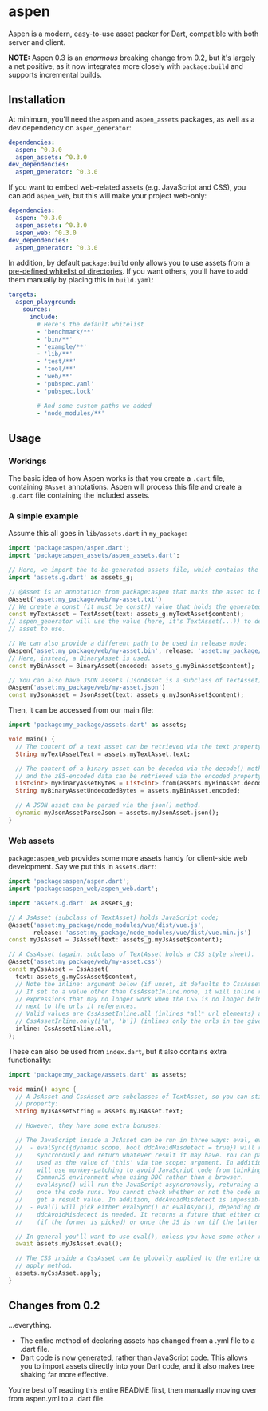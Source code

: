 # aspen

Aspen is a modern, easy-to-use asset packer for Dart, compatible with both server and client.

**NOTE:** Aspen 0.3 is an *enormous* breaking change from 0.2, but it's largely a net positive,
as it now integrates more closely with `package:build` and supports incremental builds.

## Installation

At minimum, you'll need the `aspen` and `aspen_assets` packages, as well as a dev dependency on
`aspen_generator`:

```yaml
dependencies:
  aspen: ^0.3.0
  aspen_assets: ^0.3.0
dev_dependencies:
  aspen_generator: ^0.3.0
```

If you want to embed web-related assets (e.g. JavaScript and CSS), you can add `aspen_web`, but
this will make your project web-only:

```yaml
dependencies:
  aspen: ^0.3.0
  aspen_assets: ^0.3.0
  aspen_web: ^0.3.0
dev_dependencies:
  aspen_generator: ^0.3.0
```

In addition, by default `package:build` only allows you to use assets from a [pre-defined
whitelist of directories](https://github.com/dart-lang/build/blob/build-v1.1.0/build_runner_core/lib/src/generate/options.dart#L19-L31).
If you want others, you'll have to add them manually by placing this in `build.yaml`:

```yaml
targets:
  aspen_playground:
    sources:
      include:
        # Here's the default whitelist
        - 'benchmark/**'
        - 'bin/**'
        - 'example/**'
        - 'lib/**'
        - 'test/**'
        - 'tool/**'
        - 'web/**'
        - 'pubspec.yaml'
        - 'pubspec.lock'

        # And some custom paths we added
        - 'node_modules/**'
```

## Usage

### Workings

The basic idea of how Aspen works is that you create a `.dart` file, containing `@Asset`
annotations. Aspen will process this file and create a `.g.dart` file containing the
included assets.

### A simple example

Assume this all goes in `lib/assets.dart` in `my_package`:

```dart
import 'package:aspen/aspen.dart';
import 'package:aspen_assets/aspen_assets.dart';

// Here, we import the to-be-generated assets file, which contains the actual asset content.
import 'assets.g.dart' as assets_g;

// @Asset is an annotation from package:aspen that marks the asset to be packed.
@Asset('asset:my_package/web/my-asset.txt')
// We create a const (it must be const!) value that holds the generated asset content.
const myTextAsset = TextAsset(text: assets_g.myTextAsset$content);
// aspen_generator will use the value (here, it's TextAsset(...)) to determine what type of
// asset to use.

// We can also provide a different path to be used in release mode:
@Aspen('asset:my_package/web/my-asset.bin', release: 'asset:my_package/web/my-assets.rel.bin')
// Here, instead, a BinaryAsset is used.
const myBinAsset = BinaryAsset(encoded: assets_g.myBinAsset$content);

// You can also have JSON assets (JsonAsset is a subclass of TextAsset).
@Aspen('asset:my_package/web/my-asset.json')
const myJsonAsset = JsonAsset(text: assets_g.myJsonAsset$content);
```

Then, it can be accessed from our main file:

```dart
import 'package:my_package/assets.dart' as assets;

void main() {
  // The content of a text asset can be retrieved via the text property.
  String myTextAssetText = assets.myTextAsset.text;

  // The content of a binary asset can be decoded via the decode() method,
  // and the z85-encoded data can be retrieved via the encoded property.
  List<int> myBinaryAssetBytes = List<int>.from(assets.myBinAsset.decode());
  String myBinaryAssetUndecodedBytes = assets.myBinAsset.encoded;

  // A JSON asset can be parsed via the json() method.
  dynamic myJsonAssetParseJson = assets.myJsonAsset.json();
}
```

### Web assets

`package:aspen_web` provides some more assets handy for client-side web development. Say we put
this in `assets.dart`:

```dart
import 'package:aspen/aspen.dart';
import 'package:aspen_web/aspen_web.dart';

import 'assets.g.dart' as assets_g;

// A JsAsset (subclass of TextAsset) holds JavaScript code;
@Asset('asset:my_package/node_modules/vue/dist/vue.js',
       release: 'asset:my_package/node_modules/vue/dist/vue.min.js')
const myJsAsset = JsAsset(text: assets_g.myJsAsset$content);

// A CssAsset (again, subclass of TextAsset holds a CSS style sheet).
@Asset('asset:my_package/web/my-asset.css')
const myCssAsset = CssAsset(
  text: assets_g.myCssAsset$content,
  // Note the inline: argument below (if unset, it defaults to CssAssetInline.none).
  // If set to a value other than CssAssetInline.none, it will inline relative url(...)
  // expressions that may no longer work when the CSS is no longer being loaded from
  // next to the urls it references.
  // Valid values are CssAssetInline.all (inlines *all* url elements) and
  // CssAssetInline.only(['a', 'b']) (inlines only the urls in the given list).
  inline: CssAssetInline.all,
);
```

These can also be used from `index.dart`, but it also contains extra functionality:

```dart
import 'package:my_package/assets.dart' as assets;

void main() async {
  // A JsAsset and CssAsset are subclasses of TextAsset, so you can still use the text
  // property:
  String myJsAssetString = assets.myJsAsset.text;

  // However, they have some extra bonuses:

  // The JavaScript inside a JsAsset can be run in three ways: eval, evalSync, and evalAsync:
  //  - evalSync({dynamic scope, bool ddcAvoidMisdetect = true}) will run the JavaScript
  //    syncronously and return whatever result it may have. You can pass a custom scope to be
  //    used as the value of 'this' via the scope: argument. In addition, ddcAvoidMisdetect
  //    will use monkey-patching to avoid JavaScript code from thinking it's running in a
  //    CommonJS environment when using DDC rather than a browser.
  //  - evalAsync() will run the JavaScript asyncronously, returning a future that will complete
  //    once the code runs. You cannot check whether or not the code succeeded, nor can you
  //    get a result value. In addition, ddcAvoidMisdetect is impossible to emulate.
  //  - eval() will pick either evalSync() or evalAsync(), depending on whether or not
  //    ddcAvoidMisdetect is needed. It returns a future that either completes immediately
  //    (if the former is picked) or once the JS is run (if the latter is picked).

  // In general you'll want to use eval(), unless you have some other requirements.
  await assets.myJsAsset.eval();

  // The CSS inside a CssAsset can be globally applied to the entire document using the
  // apply method.
  assets.myCssAsset.apply;
}
```

## Changes from 0.2

...everything.

- The entire method of declaring assets has changed from a .yml file to a .dart file.
- Dart code is now generated, rather than JavaScript code. This allows you to import assets
  directly into your Dart code, and it also makes tree shaking far more effective.

You're best off reading this entire README first, then manually moving over from aspen.yml to
a .dart file.
